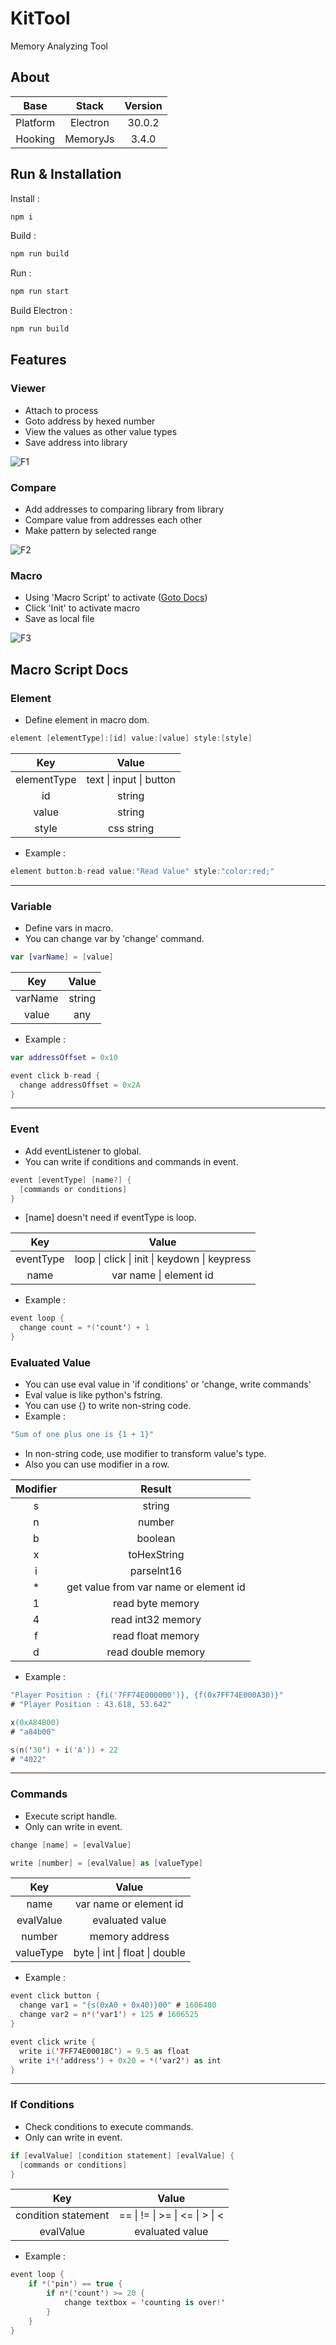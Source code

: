# KitTool
Memory Analyzing Tool

## About

|Base|Stack|Version|
|:---:|:---:|:---:|
|Platform|Electron|30.0.2
|Hooking|MemoryJs|3.4.0


## Run & Installation

Install :
```bash
npm i
```
Build :
```bash
npm run build
```
Run :
```bash
npm run start
```
Build Electron :
```bash
npm run build
```

## Features

### Viewer
- Attach to process
- Goto address by hexed number
- View the values as other value types
- Save address into library

![F1](./imgs/image.png)

### Compare
- Add addresses to comparing library from library
- Compare value from addresses each other
- Make pattern by selected range

![F2](./imgs/image2.png)

### Macro
- Using 'Macro Script' to activate ([Goto Docs](#kts))
- Click 'Init' to activate macro
- Save as local file

![F3](./imgs/image3.png)

## <div id="kts">Macro Script Docs</div>
### Element
- Define element in macro dom.
```kts
element [elementType]:[id] value:[value] style:[style]
```
|Key|Value|
|:---:|:---:|
|elementType|text \| input \| button|
|id|string|
|value|string|
|style|css string|
- Example :
```kts
element button:b-read value:"Read Value" style:"color:red;"
```
---
### Variable
- Define vars in macro.
- You can change var by 'change' command.
```kts
var [varName] = [value]
```
|Key|Value|
|:---:|:---:|
|varName|string|
|value|any|
- Example :
```kts
var addressOffset = 0x10

event click b-read {
  change addressOffset = 0x2A
}
```
---
### Event
- Add eventListener to global.
- You can write if conditions and commands in event.
```kts
event [eventType] [name?] {
  [commands or conditions]
}
```
- [name] doesn't need if eventType is loop.

|Key|Value|
|:---:|:---:|
|eventType|loop \| click \| init \| keydown \| keypress|
|name|var name \| element id|
- Example :
```kts
event loop {
  change count = *('count') + 1
}
```
### Evaluated Value
- You can use eval value in 'if conditions' or 'change, write commands'
- Eval value is like python's fstring.
- You can use {} to write non-string code.
- Example :
```kts
"Sum of one plus one is {1 + 1}"
```
- In non-string code, use modifier to transform value's type.
- Also you can use modifier in a row.

|Modifier|Result|
|:---:|:---:|
|s|string|
|n|number|
|b|boolean|
|x|toHexString|
|i|parseInt16|
|*|get value from var name or element id|
|1|read byte memory|
|4|read int32 memory|
|f|read float memory|
|d|read double memory|

- Example :
```kts
"Player Position : {fi('7FF74E000000')}, {f(0x7FF74E000A30)}"
# "Player Position : 43.618, 53.642"
```
```kts
x(0xA84B00)
# "a84b00"
```
```kts
s(n('30') + i('A')) + 22
# "4022"
```
---
### Commands
- Execute script handle.
- Only can write in event.
```kts
change [name] = [evalValue]
```
```kts
write [number] = [evalValue] as [valueType]
```
|Key|Value|
|:---:|:---:|
|name|var name or element id|
|evalValue|evaluated value|
|number|memory address|
|valueType|byte \| int \| float \| double|
- Example :
```kts
event click button {
  change var1 = "{s(0xA0 + 0x40)}00" # 1606400
  change var2 = n*('var1') + 125 # 1606525
}
```
```kts
event click write {
  write i('7FF74E00018C') = 9.5 as float
  write i*('address') + 0x20 = *('var2') as int
}
```
---
### If Conditions
- Check conditions to execute commands.
- Only can write in event.
```kts
if [evalValue] [condition statement] [evalValue] {
  [commands or conditions]
}
```
|Key|Value|
|:---:|:---:|
|condition statement|== \| != \| >= \| <= \| > \| \<|
|evalValue|evaluated value|
- Example :
```kts
event loop {
    if *('pin') == true {
        if n*('count') >= 20 {
            change textbox = 'counting is over!'
        }
    }
}
```